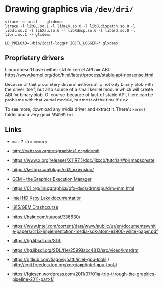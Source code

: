 # Drawing graphics via `/dev/dri/`

```
strace -e ioctl -- glxdemo
ltrace -l libGL.so.1 -l libGLX.so.0 -l libGLdispatch.so.0 -l libdl.so.2 -l libXau.so.6 -l libXdmcp.so.6 -l libbsd.so.0 -l librt.so.1 -- glxdemo

LD_PRELOAD=./bin/ioctl-logger IOCTL_LOGGER=* glxdemo
```


## Proprietary drivers

Linux doesn't have neither stable kernel API nor ABI. https://www.kernel.org/doc/html/latest/process/stable-api-nonsense.html

Because of that proprietary drivers' authors ship not only binary blob with the driver itself, but also source of a small kernel module which will create ABI for binary blob. Of course, because of lack of stable API, there can be problems with that kernel module, but most of the time it's ok.

To see more, download any nvidia driver and extract it. There's `kernel` folder and a very good `README.txt`.

## Links
- `man 7 drm-memory`
- http://betteros.org/tut/graphics1.php#dumb
- https://www.x.org/releases/X11R7.5/doc/libxcb/tutorial/#pixmapscreate
- https://keithp.com/blogs/dri3_extension/
- [GEM - the Graphics Execution Manager](https://lwn.net/Articles/283798/)
- https://01.org/linuxgraphics/gfx-docs/drm/gpu/drm-mm.html
- [Intel HD Kaby Lake documentation](https://01.org/linuxgraphics/hardware-specification-prms/2016-intelr-processors-based-kaby-lake-platform)
- [i915/GEM Crashcourse](https://blog.ffwll.ch/2013/01/i915gem-crashcourse-overview.html)
- https://habr.com/ru/post/336630/
- https://www.intel.com/content/dam/www/public/us/en/documents/white-papers/dr13-implementation-media-sdk-atom-e3900-white-paper.pdf

- https://hg.libsdl.org/SDL
- https://hg.libsdl.org/SDL/file/25998acc4810/src/video/kmsdrm

- https://github.com/tiagovignatti/intel-gpu-tools / http://cgit.freedesktop.org/xorg/app/intel-gpu-tools/
- https://fgiesen.wordpress.com/2011/07/01/a-trip-through-the-graphics-pipeline-2011-part-1/
